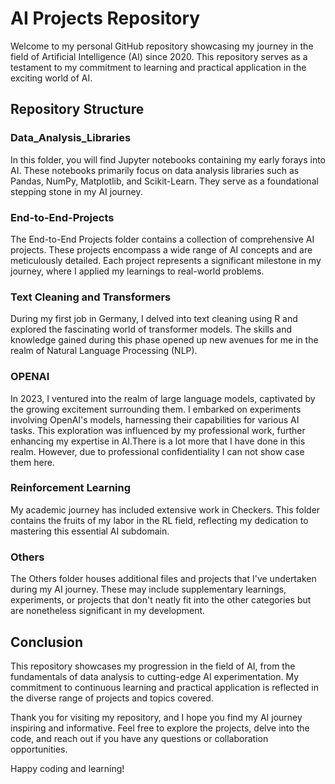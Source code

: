 # AI Projects Repository

Welcome to my personal GitHub repository showcasing my journey in the field of Artificial Intelligence (AI) since 2020. This repository serves as a testament to my commitment to learning and practical application in the exciting world of AI.

## Repository Structure

### Data_Analysis_Libraries
In this folder, you will find Jupyter notebooks containing my early forays into AI. These notebooks primarily focus on data analysis libraries such as Pandas, NumPy, Matplotlib, and Scikit-Learn. They serve as a foundational stepping stone in my AI journey.

### End-to-End-Projects
The End-to-End Projects folder contains a collection of comprehensive AI projects. These projects encompass a wide range of AI concepts and are meticulously detailed. Each project represents a significant milestone in my journey, where I applied my learnings to real-world problems.

### Text Cleaning and Transformers
During my first job in Germany, I delved into text cleaning using R and explored the fascinating world of transformer models. The skills and knowledge gained during this phase opened up new avenues for me in the realm of Natural Language Processing (NLP).

### OPENAI 
In 2023, I ventured into the realm of large language models, captivated by the growing excitement surrounding them. I embarked on experiments involving OpenAI's models, harnessing their capabilities for various AI tasks. This exploration was influenced by my professional work, further enhancing my expertise in AI.There is a lot more that I have done in this realm. However, due to professional confidentiality I can not show case them here.

### Reinforcement Learning
My academic journey has included extensive work in Checkers. This folder contains the fruits of my labor in the RL field, reflecting my dedication to mastering this essential AI subdomain.

### Others
The Others folder houses additional files and projects that I've undertaken during my AI journey. These may include supplementary learnings, experiments, or projects that don't neatly fit into the other categories but are nonetheless significant in my development.

## Conclusion

This repository showcases my progression in the field of AI, from the fundamentals of data analysis to cutting-edge AI experimentation. My commitment to continuous learning and practical application is reflected in the diverse range of projects and topics covered.

Thank you for visiting my repository, and I hope you find my AI journey inspiring and informative. Feel free to explore the projects, delve into the code, and reach out if you have any questions or collaboration opportunities.

Happy coding and learning!

